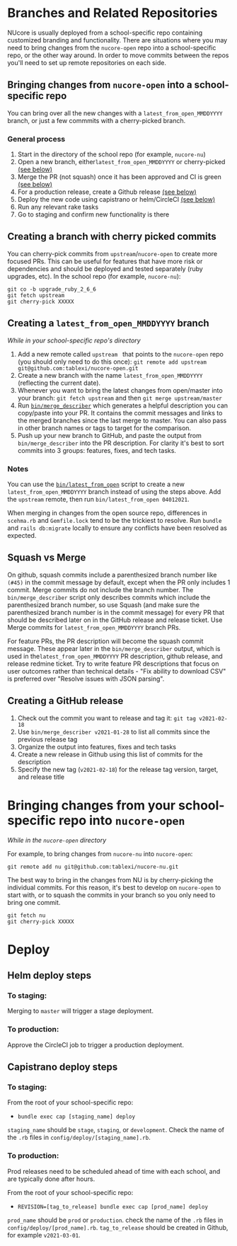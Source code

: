 # Branches and Related Repositories

NUcore is usually deployed from a school-specific repo containing customized branding
and functionality. There are situations where you may need to bring changes
from the `nucore-open` repo into a school-specific repo, or the other way around.
In order to move commits between the repos you'll need to set up remote
repositories on each side.

## Bringing changes from `nucore-open` into a school-specific repo

You can bring over all the new changes with a `latest_from_open_MMDDYYYY` branch,
or just a few commmits with a cherry-picked branch.

### General process

1. Start in the directory of the school repo (for example, `nucore-nu`)
1. Open a new branch, either`latest_from_open_MMDDYYYY` or cherry-picked [(see below)](#creating-a-latest_from_open_mmddyyyy-branch)
1. Merge the PR (not squash) once it has been approved and CI is green [(see below)](#squash-vs-merge)
1. For a production release, create a Github release [(see below)](#creating-a-github-release)
1. Deploy the new code using capistrano or helm/CircleCI [(see below)](#deploy)
1. Run any relevant rake tasks
1. Go to staging and confirm new functionality is there

## Creating a branch with cherry picked commits
You can cherry-pick commits from `upstream`/`nucore-open` to create more focused PRs.
This can be useful for features that have more risk or dependencies and should be deployed
and tested separately (ruby upgrades, etc).  In the school repo (for example, `nucore-nu`):
```
git co -b upgrade_ruby_2_6_6
git fetch upstream
git cherry-pick XXXXX
```

## Creating a `latest_from_open_MMDDYYYY` branch

_While in your school-specific repo's directory_

1. Add a new remote called `upstream ` that points to the `nucore-open` repo
(you should only need to do this once): `git remote add upstream git@github.com:tablexi/nucore-open.git`
1. Create a new branch with the name `latest_from_open_MMDDYYYY` (reflecting the current date).
1. Whenever you want to bring the latest changes from open/master into your branch: `git fetch upstream` and then `git merge upstream/master`
1. Run [`bin/merge_describer`](bin/merge_describer) which generates a helpful description you can copy/paste into your PR.  It contains the commit messages and links to the merged branches since the last merge to master.  You can also pass in other branch names or tags to target for the comparison.
1. Push up your new branch to GitHub, and paste the output from `bin/merge_describer` into the PR description.  For clarity it's best to sort commits into 3 groups: features, fixes, and tech tasks.

### Notes

You can use the [`bin/latest_from_open`](bin/latest_from_open) script to create a new `latest_from_open_MMDDYYYY` branch instead of using the steps above.  Add the `upstream` remote, then run `bin/latest_from_open 04012021`.

When merging in changes from the open source repo, differences in `scehma.rb` and `Gemfile.lock` tend to be the trickiest to resolve.  Run `bundle` and `rails db:migrate` locally to ensure any conflicts have been resolved as expected.

## Squash vs Merge

On github, squash commits include a parenthesized branch number like `(#45)` in the commit message by default, except when the PR only includes 1 commit. Merge commits do not include the branch number.
The `bin/merge_describer` script only describes commits which include the parenthesized branch number,
so use Squash (and make sure the parenthesized branch number is in the commit message) for every PR that should be described later on in the GitHub release and release ticket.  Use Merge commits for `latest_from_open_MMDDYYYY` branch PRs.

For feature PRs, the PR description will become the squash commit message. These appear later in the `bin/merge_describer` output, which is used in the`latest_from_open_MMDDYYYY` PR description, github release, and release redmine ticket. Try to write feature PR descriptions that focus on user outcomes rather than technical details - "Fix ability to download CSV" is preferred over "Resolve issues with JSON parsing".

## Creating a GitHub release

1. Check out the commit you want to release and tag it: `git tag v2021-02-18`
1. Use `bin/merge_describer v2021-01-28` to list all commits since the previous release tag
1. Organize the output into features, fixes and tech tasks
1. Create a new release in Github using this list of commits for the description
1. Specify the new tag (`v2021-02-18`) for the release tag version, target, and release title

# Bringing changes from your school-specific repo into `nucore-open`

_While in the `nucore-open` directory_

For example, to bring changes from `nucore-nu` into `nucore-open`:

`git remote add nu git@github.com:tablexi/nucore-nu.git`

The best way to bring in the changes from NU is by cherry-picking the individual
commits. For this reason, it's best to develop on `nucore-open` to start with, or to squash
the commits in your branch so you only need to bring one commit.

```
git fetch nu
git cherry-pick XXXXX
```

# Deploy

## Helm deploy steps

### To staging:

Merging to `master` will trigger a stage deployment.

### To production:

Approve the CircleCI job to trigger a production deployment.

## Capistrano deploy steps

### To staging:

From the root of your school-specific repo:

- `bundle exec cap [staging_name] deploy`

`staging_name` should be `stage`, `staging`, or `development`.  Check the name of the `.rb` files in `config/deploy/[staging_name].rb`.

### To production:

Prod releases need to be scheduled ahead of time with each school, and are typically done after hours.

From the root of your school-specific repo:

- `REVISION=[tag_to_release] bundle exec cap [prod_name] deploy`

`prod_name` should be `prod` or `production`. check the name of the `.rb` files in `config/deploy/[prod_name].rb`.
`tag_to_release` should be created in Github, for example `v2021-03-01`.
